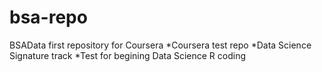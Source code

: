 # bsa-repo
BSAData first repository for Coursera
*Coursera test repo
*Data Science Signature track
*Test for begining Data Science R coding
